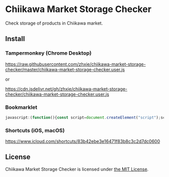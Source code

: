 # Chiikawa Market Storage Checker

Check storage of products in Chiikawa market.

## Install

### Tampermonkey (Chrome Desktop)

https://raw.githubusercontent.com/zhxie/chiikawa-market-storage-checker/master/chiikawa-market-storage-checker.user.js

or

https://cdn.jsdelivr.net/gh/zhxie/chiikawa-market-storage-checker/chiikawa-market-storage-checker.user.js

### Bookmarklet

```javascript
javascript:(function(){const script=document.createElement("script");script.src="https://cdn.jsdelivr.net/gh/zhxie/chiikawa-market-storage-checker/chiikawa-market-storage-checker.user.js";document.body.appendChild(script);})();
```

### Shortcuts (iOS, macOS)

https://www.icloud.com/shortcuts/83b42ebe3e16471f83b8c3c2d7dc0600

## License

Chiikawa Market Storage Checker is licensed under [the MIT License](/LICENSE).
